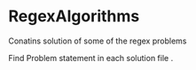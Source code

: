 RegexAlgorithms
===============

Conatins solution of some of the regex problems 

Find Problem statement in each solution file .
